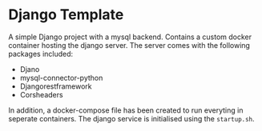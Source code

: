 # Django Template
A simple Django project with a mysql backend. Contains a custom docker container hosting the django server. The server comes with the following packages included:

* Djano
* mysql-connector-python
* Djangorestframework
* Corsheaders

In addition, a docker-compose file has been created to run everyting in seperate containers. The django service is initialised using the `startup.sh`.